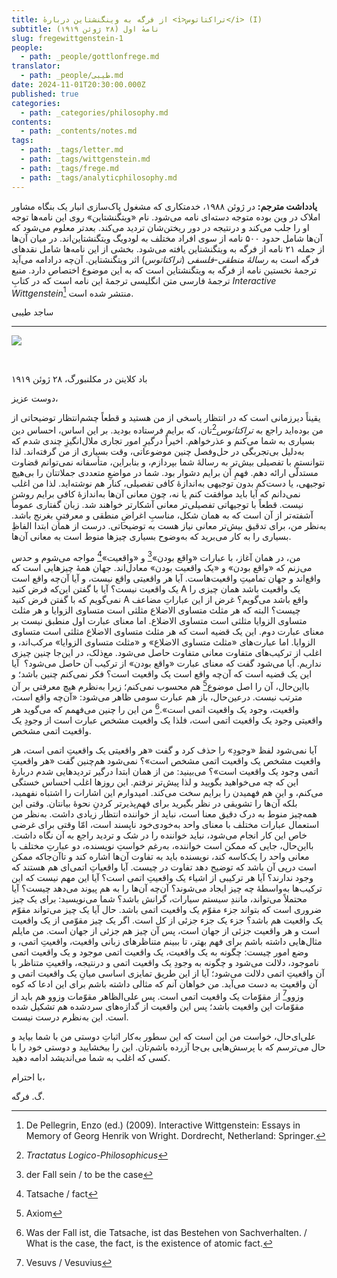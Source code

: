 ```yaml
---
title: از فرگه به وینگنشتاین دربارهٔ <i>تراکتاتوس</i> (I)
subtitle: نامهٔ اول (۲۸ ژوئن ۱۹۱۹)
slug: fregewittgenstein-1
people:
  - path: _people/gottlonfrege.md
translator:
  - path: _people/طیبی.md
date: 2024-11-01T20:30:00.000Z
published: true
categories:
  - path: _categories/philosophy.md
contents:
  - path: _contents/notes.md
tags:
  - path: _tags/letter.md
  - path: _tags/wittgenstein.md
  - path: _tags/frege.md
  - path: _tags/analyticphilosophy.md
---
```





**یادداشت مترجم:**
در ژوئن ۱۹۸۸، خدمتکاری که مشغول پاک‌سازی انبار یک بنگاه مشاور املاک در وین بوده متوجه دسته‌ای نامه می‌شود. نام «ویتگنشتاین» روی این نامه‌ها توجه او را جلب می‌کند و درنتیجه در دور ریختن‌شان تردید می‌کند. بعدتر معلوم می‌شود که آ‌ن‌ها شامل حدود ۵۰۰ نامه از سوی افراد مختلف به لودویگ ویتگنشتاین‌اند. در میان آن‌ها از جمله ۲۱ نامه از فرگه به ویتگنشتاین یافته می‌شود. بخشی از این نامه‌ها شامل نقدهای فرگه است به *رسالهٔ منطقی-فلسفی* (*تراکتاتوس*) اثر ویتگنشتاین. آن‌چه درادامه می‌آید ترجمهٔ نخستین نامه از فرگه به ویتگنشتاین است که به این موضوع اختصاص دارد. منبع ترجمهٔ فارسی متن انگلیسی ترجمهٔ این نامه است که در کتابِ *Interactive Wittgenstein*[^1] منتشر شده است. 

ساجد طیبی

-----------

![](https://assets.tina.io/b6b0cb5c-4b1b-43f4-9bea-8d6867c09320/Philosophers/Untitled-1.jpg)

<br>
<p align="left">باد کلاینن در مکلنبورگ، ۲۸ ژوئن ۱۹۱۹</p>

دوست عزیز،

یقیناً دیرزمانی است که در انتظار پاسخی از من هستید و قطعاً چشم‌انتظار توضیحاتی از من بوده‌اید راجع به *تراکتاتوس*[^2]تان، که برایم فرستاده بودید. بر این اساس، احساس دین بسیاری به شما می‌کنم و عذرخواهم. اخیراً درگیرِ امور تجاری ملال‌انگیزِ چندی شدم که به‌دلیل بی‌تجربگی در حل‌وفصل چنین موضوعاتی، وقت بسیاری از من گرفته‌اند. لذا نتوانستم با تفصیلی بیش‌تر به رسالهٔ شما بپردازم، و بنابراین، متأسفانه نمی‌توانم قضاوت مستدلّی ارائه دهم. فهمِ آن برایم دشوار بود. شما در مواضعِ متعددی جملاتتان را بی‌هیچ توجیهی، یا دست‌کم بدون توجیهی به‌اندازهٔ کافی تفصیلی، کنار هم نوشته‌اید. لذا من اغلب نمی‌دانم که آیا باید موافقت کنم یا نه، چون معانی آن‌ها به‌اندازهٔ کافی برایم روشن نیست. قطعاً با توجیهاتی تفصیلی‌تر معانی آشکارتر خواهند شد. زبان گفتاری عموماً آشفته‌تر از آن است که به همان شکل، مناسبِ اغراضِ منطقی و معرفتیِ بغرنج باشد. به‌نظر من، برای تدقیق بیش‌تر معانی نیاز هست به توضیحاتی. درست از همان ابتدا الفاظِ بسیاری را به کار می‌برید که به‌وضوح بسیاری چیزها منوط است به معانی آن‌ها.

من، در همان آغاز، با عبارات «واقع بودن»[^3] و «واقعیت»[^4] مواجه می‌شوم و حدس می‌زنم که «واقع بودن» و «یک واقعیت بودن» معادل‌اند. جهان همهٔ چیزهایی است که واقع‌اند و جهان تمامیتِ واقعیت‌هاست. آیا هر واقعیتی واقع نیست، و آیا آن‌چه واقع است یک واقعیت نیست؟ آیا با گفتن این‌که فرض کنید A یک واقعیت باشد همان چیزی را نمی‌گویم که با گفتن‌ فرض کنید A واقع باشد می‌گویم؟ غرض از این عباراتِ مضاعف چیست؟ البته که هر مثلث متساوی الاضلاع مثلثی است متساوی الزوایا و هر مثلث متساوی الزوایا مثلثی است متساوی الاضلاع. اما معنای عبارت اول منطبق نیست بر معنای عبارت دوم. این یک قضیه است که هر مثلث متساوی الاضلاع مثلثی است متساوی الزوایا. اما عبارت‌های «مثلث متساوی الاضلاع» و «مثلث متساوی الزوایا» مرکب‌اند، و اغلب از ترکیب‌های متفاوت معانی متفاوت حاصل می‌شود. مع‌ذلک، در این‌جا چنین چیزی نداریم. آیا می‌شود گفت که معنای عبارت «واقع بودن» از ترکیب آن حاصل می‌شود؟ ‌ آیا این یک قضیه است که آن‌چه واقع است یک واقعیت است؟ فکر نمی‌کنم چنین باشد؛ و بااین‌حال، آن را اصل موضوع[^5] هم محسوب نمی‌کنم؛ زیرا به‌نظرم هیچ معرفتی بر آن مترتب نیست. درعین‌حال، باز هم عبارت سومی ظاهر می‌شود: «آن‌چه واقع است، واقعیت، وجود یک واقعیت اتمی است».[^6] من این را چنین می‌فهمم که می‌گوید هر واقعیتی وجود یک واقعیت اتمی است، فلذا یک واقعیت مشخص عبارت است از وجودِ یک واقعیت اتمی مشخص.

آیا نمی‌شود لفظ «وجودِ» را حذف کرد و گفت «هر واقعیتی یک واقعیتِ اتمی است، هر واقعیت مشخص یک واقعیت اتمی مشخص است»؟ نمی‌شود هم‌چنین گفت «هر واقعیتِ اتمی وجود یک واقعیت است»؟ می‌بینید: من از همان ابتدا درگیر تردیدهایی شدم دربارهٔ این که چه می‌خواهید بگویید و لذا پیش‌تر نرفتم. این روزها اغلب احساس خستگی می‌کنم، و این هم فهمیدن را برایم سخت می‌کند. امیدوارم این اشارات را اشتباه نفهمید، بلکه آن‌ها را تشویقی در نظر بگیرید برای فهم‌پذیرتر کردنِ نحوهٔ بیانتان. وقتی این همه‌‌چیز منوط به درک دقیق معنا است،‌ نباید از خواننده انتظار زیادی داشت. به‌نظر من استعمال عبارات مختلف با معنای واحد به‌خودی‌خود ناپسند است، امّا وقتی برای غرضی خاص این کار انجام می‌شود، نباید خواننده را در شک و تردید راجع به آن نگاه داشت. بااین‌‌حال، جایی که ممکن است خواننده، به‌رغم خواستِ نویسنده، دو عبارتِ مختلف با معانی واحد را یک‌کاسه کند، نویسنده باید به تفاوت آن‌ها اشاره کند و تاآن‌جاکه ممکن است درپی آن باشد که توضیح دهد تفاوت در چیست. آیا واقعیاتِ اتمی‌ای هم هستند که وجود ندارند؟ آيا هر ترکیبی از اشیاء یک واقعیتِ اتمی است؟ آیا این مهم نیست که این ترکیب‌ها به‌واسطهٔ ‌چه چیز ایجاد می‌شوند؟ آن‌چه آن‌ها را به هم پیوند می‌دهد چیست؟ آیا محتملاً می‌تواند، مانندِ سیستم سیارات، گرانش باشد؟ شما می‌نویسید: برای یک چیز ضروری است که بتواند جزء مقوّم یک واقعیت اتمی باشد. حال آیا یک چیز می‌تواند مقوّم یک واقعیت هم باشد؟‌ جزء یک جزء جزئی از کل است. اگر یک چیز مقوّمی از یک واقعیت است و هر واقعیت جزئی از جهان است، پس آن چیز هم جزئی از جهان است. من مایلم مثال‌هایی داشته باشم برای فهم بهتر، تا ببینم متناظرهای زبانی واقعیت، واقعیتِ اتمی، و وضع امور چیست:‌ چگونه به یک واقعیت، یک واقعیت اتمی موجود و یک واقعیت اتمی ناموجود، دلالت می‌شود و چگونه به وجودِ یک واقعیت اتمی و درنتیجه، واقعیتِ متناظر با آن واقعیتِ اتمی دلالت می‌شود؛ آيا از این طریق تمایزی اساسی میانِ یک واقعیت اتمی و آن واقعیت به دست می‌آید. من خواهان آنم که مثالی داشته باشم برای این ادعا که کوه وزوو[^7] از مقوّمات یک واقعیت اتمی است. پس علی‌الظاهر مقوّمات وزوو هم باید از مقوّمات این واقعیت باشد؛ پس این واقعیت از گدازه‌های سردشده هم تشکیل شده است. این به‌نظرم درست نیست.

علی‌ای‌حال، خواست من این است که این سطور به‌‌کار اثباتِ دوستی من با شما بیاید و حال می‌ترسم که با پرسش‌هایی بی‌جا آزرده باشم‌تان. این را ببخشایید و دوستی‌ خود را با کسی که اغلب به شما می‌اندیشد ادامه دهید.

با احترام،

گ. فرگه.    

[^1]: De Pellegrin, Enzo (ed.) (2009). Interactive Wittgenstein: Essays in Memory of Georg Henrik von Wright. Dordrecht, Netherland: Springer.
[^2]: *Tractatus Logico-Philosophicus*
[^3]: der Fall sein / to be the case
[^4]: Tatsache / fact
[^5]: Axiom
[^6]: Was der Fall ist, die Tatsache, ist das Bestehen von Sachverhalten. / What is the case, the fact, is the existence of atomic fact. 
[^7]: Vesuvs / Vesuvius
